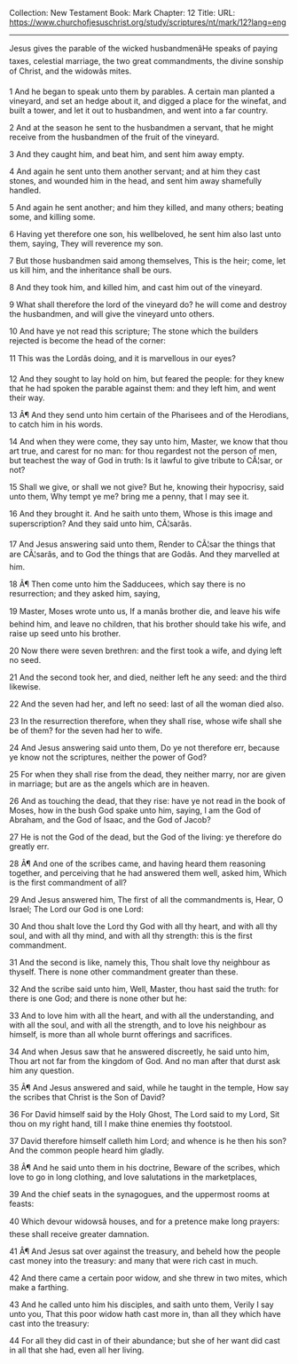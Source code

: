 Collection: New Testament
Book: Mark
Chapter: 12
Title: 
URL: https://www.churchofjesuschrist.org/study/scriptures/nt/mark/12?lang=eng

---

Jesus gives the parable of the wicked husbandmenâHe speaks of paying taxes, celestial marriage, the two great commandments, the divine sonship of Christ, and the widowâs mites.

1 And he began to speak unto them by parables. A certain man planted a vineyard, and set an hedge about it, and digged a place for the winefat, and built a tower, and let it out to husbandmen, and went into a far country.

2 And at the season he sent to the husbandmen a servant, that he might receive from the husbandmen of the fruit of the vineyard.

3 And they caught him, and beat him, and sent him away empty.

4 And again he sent unto them another servant; and at him they cast stones, and wounded him in the head, and sent him away shamefully handled.

5 And again he sent another; and him they killed, and many others; beating some, and killing some.

6 Having yet therefore one son, his wellbeloved, he sent him also last unto them, saying, They will reverence my son.

7 But those husbandmen said among themselves, This is the heir; come, let us kill him, and the inheritance shall be ours.

8 And they took him, and killed him, and cast him out of the vineyard.

9 What shall therefore the lord of the vineyard do? he will come and destroy the husbandmen, and will give the vineyard unto others.

10 And have ye not read this scripture; The stone which the builders rejected is become the head of the corner:

11 This was the Lordâs doing, and it is marvellous in our eyes?

12 And they sought to lay hold on him, but feared the people: for they knew that he had spoken the parable against them: and they left him, and went their way.

13 Â¶ And they send unto him certain of the Pharisees and of the Herodians, to catch him in his words.

14 And when they were come, they say unto him, Master, we know that thou art true, and carest for no man: for thou regardest not the person of men, but teachest the way of God in truth: Is it lawful to give tribute to CÃ¦sar, or not?

15 Shall we give, or shall we not give? But he, knowing their hypocrisy, said unto them, Why tempt ye me? bring me a penny, that I may see it.

16 And they brought it. And he saith unto them, Whose is this image and superscription? And they said unto him, CÃ¦sarâs.

17 And Jesus answering said unto them, Render to CÃ¦sar the things that are CÃ¦sarâs, and to God the things that are Godâs. And they marvelled at him.

18 Â¶ Then come unto him the Sadducees, which say there is no resurrection; and they asked him, saying,

19 Master, Moses wrote unto us, If a manâs brother die, and leave his wife behind him, and leave no children, that his brother should take his wife, and raise up seed unto his brother.

20 Now there were seven brethren: and the first took a wife, and dying left no seed.

21 And the second took her, and died, neither left he any seed: and the third likewise.

22 And the seven had her, and left no seed: last of all the woman died also.

23 In the resurrection therefore, when they shall rise, whose wife shall she be of them? for the seven had her to wife.

24 And Jesus answering said unto them, Do ye not therefore err, because ye know not the scriptures, neither the power of God?

25 For when they shall rise from the dead, they neither marry, nor are given in marriage; but are as the angels which are in heaven.

26 And as touching the dead, that they rise: have ye not read in the book of Moses, how in the bush God spake unto him, saying, I am the God of Abraham, and the God of Isaac, and the God of Jacob?

27 He is not the God of the dead, but the God of the living: ye therefore do greatly err.

28 Â¶ And one of the scribes came, and having heard them reasoning together, and perceiving that he had answered them well, asked him, Which is the first commandment of all?

29 And Jesus answered him, The first of all the commandments is, Hear, O Israel; The Lord our God is one Lord:

30 And thou shalt love the Lord thy God with all thy heart, and with all thy soul, and with all thy mind, and with all thy strength: this is the first commandment.

31 And the second is like, namely this, Thou shalt love thy neighbour as thyself. There is none other commandment greater than these.

32 And the scribe said unto him, Well, Master, thou hast said the truth: for there is one God; and there is none other but he:

33 And to love him with all the heart, and with all the understanding, and with all the soul, and with all the strength, and to love his neighbour as himself, is more than all whole burnt offerings and sacrifices.

34 And when Jesus saw that he answered discreetly, he said unto him, Thou art not far from the kingdom of God. And no man after that durst ask him any question.

35 Â¶ And Jesus answered and said, while he taught in the temple, How say the scribes that Christ is the Son of David?

36 For David himself said by the Holy Ghost, The Lord said to my Lord, Sit thou on my right hand, till I make thine enemies thy footstool.

37 David therefore himself calleth him Lord; and whence is he then his son? And the common people heard him gladly.

38 Â¶ And he said unto them in his doctrine, Beware of the scribes, which love to go in long clothing, and love salutations in the marketplaces,

39 And the chief seats in the synagogues, and the uppermost rooms at feasts:

40 Which devour widowsâ houses, and for a pretence make long prayers: these shall receive greater damnation.

41 Â¶ And Jesus sat over against the treasury, and beheld how the people cast money into the treasury: and many that were rich cast in much.

42 And there came a certain poor widow, and she threw in two mites, which make a farthing.

43 And he called unto him his disciples, and saith unto them, Verily I say unto you, That this poor widow hath cast more in, than all they which have cast into the treasury:

44 For all they did cast in of their abundance; but she of her want did cast in all that she had, even all her living.
